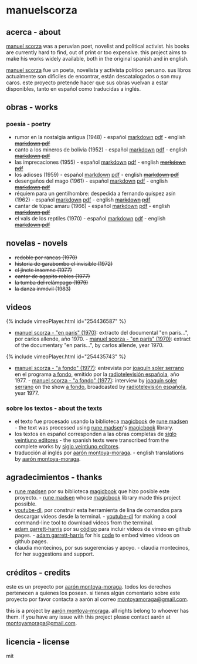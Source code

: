 # manuelscorza

## acerca - about

[manuel scorza](https://en.wikipedia.org/wiki/Manuel_Scorza) was a peruvian poet, novelist and political activist. his books are currently hard to find, out of print or too expensive. this project aims to make his works widely available, both in the original spanish and in english.

[manuel scorza](https://es.wikipedia.org/wiki/Manuel_Scorza) fue un poeta, novelista y activista político peruano. sus libros actualmente son difíciles de encontrar, están descatalogados o son muy caros. este proyecto pretende hacer que sus obras vuelvan a estar disponibles, tanto en español como traducidas a inglés.

## obras - works

### poesía - poetry

* rumor en la nostalgia antigua (1948) -
español  [markdown](https://github.com/montoyamoraga/manuelscorza/blob/gh-pages/markdown/rumor-en-la-nostalgia-antigua.md) [pdf](https://github.com/montoyamoraga/manuelscorza/blob/gh-pages/pdf/rumor-en-la-nostalgia-antigua.pdf) - english ~~[markdown](markdown) [pdf](pdf)~~
* canto a los mineros de bolivia (1952) -
español  [markdown](https://github.com/montoyamoraga/manuelscorza/blob/gh-pages/markdown/canto-a-los-mineros-de-bolivia.md) [pdf](https://github.com/montoyamoraga/manuelscorza/blob/gh-pages/pdf/canto-a-los-mineros-de-bolivia.pdf) - english ~~[markdown](markdown) [pdf](pdf)~~
* las imprecaciones (1955) -
español  [markdown](https://github.com/montoyamoraga/manuelscorza/blob/gh-pages/markdown/las-imprecaciones.md) [pdf](https://github.com/montoyamoraga/manuelscorza/blob/gh-pages/pdf/las-imprecaciones.pdf) - english ~~[markdown](markdown) [pdf](pdf)~~
* los adioses (1959) -
español  [markdown](https://github.com/montoyamoraga/manuelscorza/blob/gh-pages/markdown/los-adioses.md) [pdf](https://github.com/montoyamoraga/manuelscorza/blob/gh-pages/pdf/los-adioses.pdf) - english ~~[markdown](markdown) [pdf](pdf)~~
* desengaños del mago (1961) -
español  [markdown](https://github.com/montoyamoraga/manuelscorza/blob/gh-pages/markdown/desenganos-del-mago.md) [pdf](https://github.com/montoyamoraga/manuelscorza/blob/gh-pages/pdf/desenganos-del-mago.pdf) - english ~~[markdown](markdown) [pdf](pdf)~~
* réquiem para un gentilhombre: despedida a fernando quíspez asín (1962) - español  [markdown](https://github.com/montoyamoraga/manuelscorza/blob/gh-pages/markdown/requiem-para-un-gentilhombre.md) [pdf](https://github.com/montoyamoraga/manuelscorza/blob/gh-pages/pdf/requiem-para-un-gentilhombre.pdf) - english ~~[markdown](markdown) [pdf](pdf)~~
* cantar de túpac amaru (1966) - español  [markdown](https://github.com/montoyamoraga/manuelscorza/blob/gh-pages/markdown/cantar-de-tupac-amaru.md) [pdf](https://github.com/montoyamoraga/manuelscorza/blob/gh-pages/pdf/cantar-de-tupac-amaru.pdf) - english ~~[markdown](markdown) [pdf](pdf)~~
* el vals de los reptiles (1970) - español  [markdown](https://github.com/montoyamoraga/manuelscorza/blob/gh-pages/markdown/el-vals-de-los-reptiles.md) [pdf](https://github.com/montoyamoraga/manuelscorza/blob/gh-pages/pdf/el-vals-de-los-reptiles.pdf) - english ~~[markdown](markdown) [pdf](pdf)~~

## novelas - novels

* ~~redoble por rancas (1970)~~
* ~~historia de garabombo el invisible (1972)~~
* ~~el jinete insomne (1977)~~
* ~~cantar de agapito robles (1977)~~
* ~~la tumba del relámpago (1979)~~
* ~~la danza inmóvil (1983)~~

## videos

{% include vimeoPlayer.html id="254436587" %}

* [manuel scorza - "en parís" (1970)](https://www.youtube.com/watch?v=POmYALPmzeQ): extracto del documental "en parís...", por carlos allende, año 1970. - [manuel scorza - "en parís" (1970)](https://www.youtube.com/watch?v=POmYALPmzeQ): extract of the documentary "en parís...", by carlos allende, year 1970.

{% include vimeoPlayer.html id="254435743" %}

* [manuel scorza - "a fondo" (1977)](https://www.youtube.com/watch?v=wSAubBLge1s): entrevista por [joaquín soler serrano](https://es.wikipedia.org/wiki/Joaqu%C3%ADn_Soler_Serrano) en el programa [a fondo](https://es.wikipedia.org/wiki/A_fondo), emitido por la [radiotelevisión española](https://es.wikipedia.org/wiki/RTVE), año 1977. - [manuel scorza - "a fondo" (1977)](https://www.youtube.com/watch?v=wSAubBLge1s): interview by [joaquín soler serrano](https://en.wikipedia.org/wiki/Joaqu%C3%ADn_Soler_Serrano) on the show [a fondo](https://en.wikipedia.org/wiki/A_fondo), broadcasted by [radiotelevisión española](https://en.wikipedia.org/wiki/RTVE), year 1977.

### sobre los textos - about the texts

* el texto fue procesado usando la biblioteca [magicbook](https://github.com/magicbookproject/magicbook) de [rune madsen](https://runemadsen.com/) - the text was processed using [rune madsen](https://runemadsen.com/)'s [magicbook](https://github.com/magicbookproject/magicbook) library.
* los textos en español corresponden a las obras completas de [siglo veintiuno editores](http://www.sigloxxieditores.com.mx/) - the spanish texts were transcribed from the complete works by [siglo veintiuno editores](http://www.sigloxxieditores.com.mx/).
* traducción al inglés por [aarón montoya-moraga](http://montoyamoraga.io/). - english translations by [aarón montoya-moraga](http://montoyamoraga.io/).

## agradecimientos - thanks

* [rune madsen](https://runemadsen.com/) por su biblioteca [magicbook](https://github.com/magicbookproject/magicbook) que hizo posible este proyecto. - [rune madsen](https://runemadsen.com/) whose [magicbook](https://github.com/magicbookproject/magicbook) library made this project possible.
* [youtube-dl](https://rg3.github.io/youtube-dl/), por construir esta herramienta de lina de comandos para descargar videos desde la terminal. - [youtube-dl](https://rg3.github.io/youtube-dl/) for making a cool command-line tool to download videos from the terminal.
* [adam garrett-harris](http://www.adamwadeharris.com/) por su [código](http://www.adamwadeharris.com/how-to-easily-embed-youtube-videos-in-jekyll-sites-without-a-plugin/) para incluir videos de vimeo en github pages. - [adam garrett-harris](http://www.adamwadeharris.com/) for his [code](http://www.adamwadeharris.com/how-to-easily-embed-youtube-videos-in-jekyll-sites-without-a-plugin/) to embed vimeo videos on github pages.
* claudia montecinos, por sus sugerencias y apoyo. - claudia montecinos, for her suggestions and support.

## créditos - credits

este es un proyecto por [aarón montoya-moraga](http://montoyamoraga.io/). todos los derechos pertenecen a quienes los posean. si tienes algún comentario sobre este proyecto por favor contacta a aarón al correo montoyamoraga@gmail.com.

this is a project by [aarón montoya-moraga](http://montoyamoraga.io/). all rights belong to whoever has them. if you have any issue with this project please contact aarón at montoyamoraga@gmail.com.

##  licencia - license

mit
